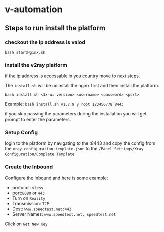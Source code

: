 # v-automation

## Steps to run install the platform

### checkout the ip address is valod

```bash startNginx.sh```

### install the v2ray platform
if the ip address is accessable in you country move to next steps.

The `install.sh` will be uninstall the nginx first and then install the platform. 

 ```bash install.sh <3x-ui version> <username> <password> <port>```

Example: 
`bash install.sh v1.7.9 y root 123456778 8443`

if you skip passing the parameters during the installation you will get prompt to enter the parameters.

### Setup Config

login to the platform by navigating to the <ipaddress>:8443 and copy the config from the `xray-configuration-template.json` to the `/Panel Settings/Xray Configuration/Complete Template`.

### Create the Inbound

Configure the Inbound and here is some example:

- protocol: `vless`
- port:`8080` or `443`
- Turn on `Reality`
- Transmission: `TCP`
- Dest: `www.speedtest.net:443`
- Server Names: `www.speedtest.net, speedtest.net`

Click on `Get New Key`